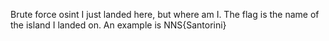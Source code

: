 Brute force
osint
I just landed here, but where am I. The flag is the name of the island I landed on. An example is NNS\{Santorini\}
